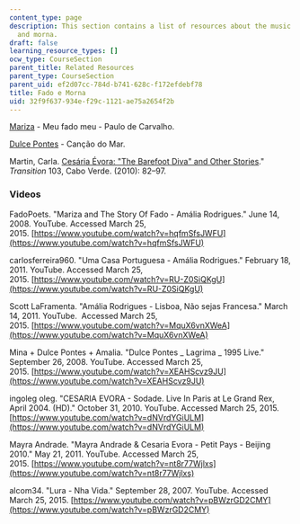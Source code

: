 ```yaml
---
content_type: page
description: This section contains a list of resources about the music genres fado
  and morna.
draft: false
learning_resource_types: []
ocw_type: CourseSection
parent_title: Related Resources
parent_type: CourseSection
parent_uid: ef2d07cc-784d-b741-628c-f172efdebf78
title: Fado e Morna
uid: 32f9f637-934e-f29c-1121-ae75a2654f2b
---
```

[Mariza](http://letras.mus.br/mariza/861961/) - Meu fado meu - Paulo de Carvalho.

[Dulce Pontes](http://letras.mus.br/dulce-pontes/65280/) - Canção do Mar.

Martin, Carla. [Cesária Évora: "The Barefoot Diva" and Other Stories](http://www.jstor.org/discover/10.2979/TRS.2010.-.103.82?uid=3739696&uid=2&uid=4&uid=3739256&sid=21105476567851)." *Transition* 103, Cabo Verde. (2010): 82–97.

### Videos

FadoPoets. "Mariza and The Story Of Fado - Amália Rodrigues." June 14, 2008. YouTube. Accessed March 25, 2015. [https://www.youtube.com/watch?v=hqfmSfsJWFU](https://www.youtube.com/watch?v=hqfmSfsJWFU)

carlosferreira960. "Uma Casa Portuguesa - Amália Rodrigues." February 18, 2011. YouTube. Accessed March 25, 2015. [https://www.youtube.com/watch?v=RU-Z0SiQKgU](https://www.youtube.com/watch?v=RU-Z0SiQKgU)

Scott LaFramenta. "Amália Rodrigues - Lisboa, Não sejas Francesa." March 14, 2011. YouTube.  Accessed March 25, 2015. [https://www.youtube.com/watch?v=MquX6vnXWeA](https://www.youtube.com/watch?v=MquX6vnXWeA)

Mina + Dulce Pontes + Amalia. "Dulce Pontes \_ Lagrima \_ 1995 Live." September 26, 2008. YouTube. Accessed March 25, 2015. [https://www.youtube.com/watch?v=XEAHScvz9JU](https://www.youtube.com/watch?v=XEAHScvz9JU)

ingoleg oleg. "CESARIA EVORA - Sodade. Live In Paris at Le Grand Rex, April 2004. (HD)." October 31, 2010. YouTube. Accessed March 25, 2015. [https://www.youtube.com/watch?v=dNVrdYGiULM](https://www.youtube.com/watch?v=dNVrdYGiULM)

Mayra Andrade. "Mayra Andrade & Cesaria Evora - Petit Pays - Beijing 2010." May 21, 2011. YouTube. Accessed March 25, 2015. [https://www.youtube.com/watch?v=nt8r77Wjlxs](https://www.youtube.com/watch?v=nt8r77Wjlxs)

alcom34. "Lura - Nha Vida." September 28, 2007. YouTube. Accessed March 25, 2015. [https://www.youtube.com/watch?v=pBWzrGD2CMY](https://www.youtube.com/watch?v=pBWzrGD2CMY)